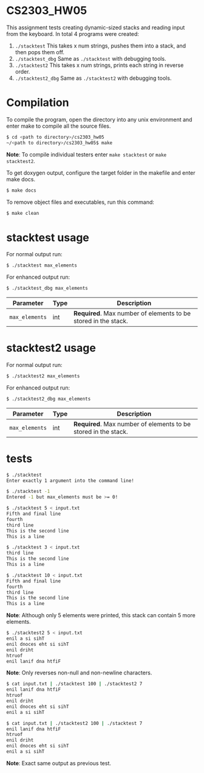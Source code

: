 # CS2303_HW05

This assignment tests creating dynamic-sized stacks and reading input from the keyboard.
In total 4 programs were created:
1. `./stacktest` This takes x num strings, pushes them into a stack, and then pops them off.
2. `./stacktest_dbg` Same as `./stacktest` with debugging tools.
3. `./stacktest2` This takes x num strings, prints each string in reverse order.
4. `./stacktest2_dbg` Same as `./stacktest2` with debugging tools.

# Compilation 
To compile the program, open the directory into any unix environment and enter make to compile all the source files.
```sh
$ cd <path to directory>/cs2303_hw05
~/<path to directory>/cs2303_hw05$ make
```
**Note**: To compile individual testers enter `make stacktest` or `make stacktest2`.

To get doxygen output, configure the target folder in the makefile and enter make docs.
```sh
$ make docs
```

To remove object files and executables, run this command:
```sh
$ make clean
```

# stacktest usage 
For normal output run:
```sh
$ ./stacktest max_elements
```

For enhanced output run:
```sh
$ ./stacktest_dbg max_elements
```

| Parameter | Type   | Description |
| ---       | ---    | --- |
| `max_elements`    | int    | **Required**. Max number of elements to be stored in the stack. |

# stacktest2 usage 
For normal output run:
```sh
$ ./stacktest2 max_elements
```

For enhanced output run:
```sh
$ ./stacktest2_dbg max_elements
```

| Parameter | Type   | Description |
| ---       | ---    | --- |
| `max_elements`    | int    | **Required**. Max number of elements to be stored in the stack. |

# tests
```sh
$ ./stacktest 
Enter exactly 1 argument into the command line!
```

```sh
$ ./stacktest -1
Entered -1 but max_elements must be >= 0!
```

```sh
$ ./stacktest 5 < input.txt
Fifth and final line
fourth
third line
This is the second line
This is a line
```

```sh
$ ./stacktest 3 < input.txt
third line
This is the second line
This is a line
```

```sh
$ ./stacktest 10 < input.txt
Fifth and final line
fourth
third line
This is the second line
This is a line
```
**Note**: Although only 5 elements were printed, this stack can contain 5 more elements.


```sh
$ ./stacktest2 5 < input.txt
enil a si sihT
enil dnoces eht si sihT
enil driht
htruof
enil lanif dna htfiF
```
**Note**: Only reverses non-null and non-newline characters.

```sh
$ cat input.txt | ./stacktest 100 | ./stacktest2 7
enil lanif dna htfiF
htruof
enil driht
enil dnoces eht si sihT
enil a si sihT
```

```sh
$ cat input.txt | ./stacktest2 100 | ./stacktest 7
enil lanif dna htfiF
htruof
enil driht
enil dnoces eht si sihT
enil a si sihT
```
**Note**: Exact same output as previous test.









